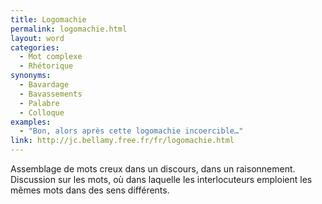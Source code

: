 ```yaml
---
title: Logomachie
permalink: logomachie.html
layout: word
categories:
  - Mot complexe
  - Rhétorique
synonyms:
  - Bavardage
  - Bavassements
  - Palabre
  - Colloque
examples:
  - "Bon, alors après cette logomachie incoercible…"
link: http://jc.bellamy.free.fr/fr/logomachie.html
---
```


Assemblage de mots creux dans un discours, dans un raisonnement.
Discussion sur les mots, où dans laquelle les interlocuteurs emploient les mêmes mots dans des sens différents.

